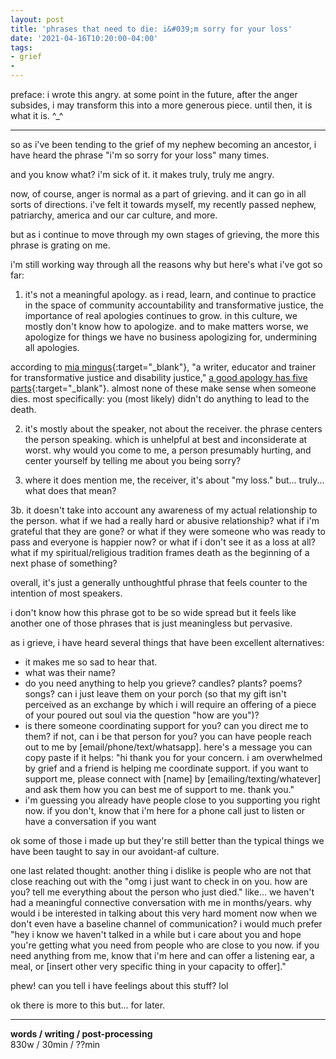 ```yaml
---
layout: post
title: 'phrases that need to die: i&#039;m sorry for your loss'
date: '2021-04-16T10:20:00-04:00'
tags:
- grief
- 
--- 
```


<!-- {:target="_blank"} -->


preface: i wrote this angry. at some point in the future, after the anger subsides, i may transform this into a more generous piece. until then, it is what it is. ^_^

--- 

so as i've been tending to the grief of my nephew becoming an ancestor, i have heard the phrase "i'm so sorry for your loss" many times. 

and you know what? i'm sick of it. it makes truly, truly me angry. 

now, of course, anger is normal as a part of grieving. and it can go in all sorts of directions. i've felt it towards myself, my recently passed nephew, patriarchy, america and our car culture, and more. 

but as i continue to move through my own stages of grieving, the more this phrase is grating on me. 

i'm still working way through all the reasons why but here's what i've got so far: 

1. it's not a meaningful apology. as i read, learn, and continue to practice in the space of community accountability and transformative justice, the importance of real apologies continues to grow. in this culture, we mostly don't know how to apologize. and to make matters worse, we apologize for things we have no business apologizing for, undermining all apologies. 

according to [mia mingus](https://twitter.com/miamingus?lang=en){:target="_blank"}, "a writer, educator and trainer for transformative justice and disability justice," [a good apology has five parts](https://leavingevidence.wordpress.com/2019/12/18/how-to-give-a-good-apology-part-2-the-apology-the-what-and-the-how/){:target="_blank"}. almost none of these make sense when someone dies. most specifically: you (most likely) didn't do anything to lead to the death. 

2. it's mostly about the speaker, not about the receiver. the phrase centers the person speaking. which is unhelpful at best and inconsiderate at worst. why would you come to me, a person presumably hurting, and center yourself by telling me about you being sorry? 

3. where it does mention me, the receiver, it's about "my loss." but... truly... what does that mean? 

3b. it doesn't take into account any awareness of my actual relationship to the person. what if we had a really hard or abusive relationship? what if i'm grateful that they are gone? or what if they were someone who was ready to pass and everyone is happier now? or what if i don't see it as a loss at all? what if my spiritual/religious tradition frames death as the beginning of a next phase of something? 

overall, it's just a generally unthoughtful phrase that feels counter to the intention of most speakers. 

i don't know how this phrase got to be so wide spread but it feels like another one of those phrases that is just meaningless but pervasive. 

as i grieve, i have heard several things that have been excellent alternatives: 

- it makes me so sad to hear that. 
- what was their name?
- do you need anything to help you grieve? candles? plants? poems? songs? can i just leave them on your porch (so that my gift isn't perceived as an exchange by which i will require an offering of a piece of your poured out soul via the question "how are you")?
- is there someone coordinating support for you? can you direct me to them? if not, can i be that person for you? you can have people reach out to me by [email/phone/text/whatsapp]. here's a message you can copy paste if it helps: "hi thank you for your concern. i am overwhelmed by grief and a friend is helping me coordinate support. if you want to support me, please connect with [name] by [emailing/texting/whatever] and ask them how you can best me of support to me. thank you."
- i'm guessing you already have people close to you supporting you right now. if you don't, know that i'm here for a phone call just to listen or have a conversation if you want

ok some of those i made up but they're still better than the typical things we have been taught to say in our avoidant-af culture.

one last related thought: another thing i dislike is people who are not that close reaching out with the "omg i just want to check in on you. how are you? tell me everything about the person who just died." like... we haven't had a meaningful connective conversation with me in months/years. why would i be interested in talking about this very hard moment now when we don't even have a baseline channel of communication? i would much prefer "hey i know we haven't talked in a while but i care about you and hope you're getting what you need from people who are close to you now. if you need anything from me, know that i'm here and can offer a listening ear, a meal, or [insert other very specific thing in your capacity to offer]."

phew! can you tell i have feelings about this stuff? lol 

ok there is more to this but... for later.

---


<!-- hyperlink bank -->


<!-- &#042; = asterisk -->
<!-- &#039; = single quote '-->

**words / writing / post-processing**  
830w / 30min / ??min